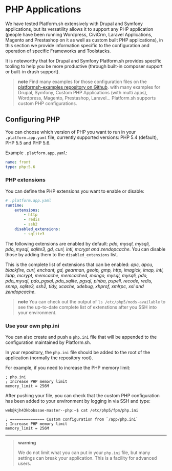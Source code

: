 # PHP Applications

We have tested Platform.sh extensively with Drupal and Symfony applications, but its 
versatility allows it to support any PHP application (people have been running 
Wordpress, CiviCrm, Laravel Applications, Magento and Prestashop on it as well as
custom built PHP applications), in this section we provide information specific
to the configuration and operation of specific Frameworks and Toolstacks.

It is noteworthy that for Drupal and Symfony Platform.sh provides specific 
tooling to help you be more productive (through built-in composer support or 
built-in drush support).

> **note**
> Find many examples for those configuration files on the [platformsh-examples repository on 
Github](https://github.com/platformsh/platformsh-examples).
> with many examples for Drupal, Symfony, Custom PHP Applications (with multi apps), Wordpress, Magento, Prestashop, Laravel...
Platform.sh supports custom PHP configurations.

## Configuring PHP

You can choose which version of PHP you want to run in your `.platform.app.yaml` file, currently
supported versions: PHP 5.4 (default), PHP 5.5 and PHP 5.6.

Example `.platform.app.yaml`:

```yaml
name: front
type: php:5.6
```

### PHP extensions

You can define the PHP extensions you want to enable or disable:

```yaml
# .platform.app.yaml
runtime:
    extensions:
        - http
        - redis
        - ssh2
    disabled_extensions:
        - sqlite3
```

The following extensions are enabled by default: *pdo, mysql, mysqli,
pdo_mysql, sqlite3, gd, curl, intl, mcrypt and zendopcache*. You can
disable those by adding them to the `disabled_extensions` list.

This is the complete list of extensions that can be enabled: *apc, apcu,
blackfire, curl, enchant, gd, gearman, geoip, gmp, http, imagick, imap,
intl, ldap, mcrypt, memcache, memcached, mongo, mysql, mysqli, pdo,
pdo_mysql, pdo_pgsql, pdo_sqlite, pgsql, pinba, pspell, recode, redis,
snmp, sqlite3, ssh2, tidy, xcache, xdebug, xhprof, xmlrpc, xsl and
zendopcache*.

> **note**
> You can check out the output of `ls /etc/php5/mods-available` to
> see the up-to-date complete list of extenstions after you SSH into 
> your environment.

### Use your own php.ini

You can also create and push a `php.ini` file that will be appended to
the configuration maintained by Platform.sh.

In your repository, the `php.ini` file should be added to the root of
the application (normally the repository root).

For example, if you need to increase the PHP memory limit:

```
; php.ini
; Increase PHP memory limit
memory_limit = 256M
```

After pushing your file, you can check that the custom PHP configuration
has been added to your environment by logging in via SSH and type:

```
web@kjh43kbobssae-master--php:~$ cat /etc/php5/fpm/php.ini

; =============== Custom configuration from `/app/php.ini`
; Increase PHP memory limit
memory_limit = 256M
```

------------------------------------------------------------------------

> **warning**
>
> We do not limit what you can put in your `php.ini` file, but many
> settings can break your application. This is a facility for advanced
> users.

